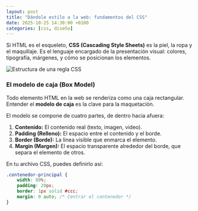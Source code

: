 ```yaml
---
layout: post
title: "Dándole estilo a la web: fundamentos del CSS"
date: 2025-10-25 14:30:00 +0100 
categories: [css, diseño]
---
```


Si HTML es el esqueleto, **CSS (Cascading Style Sheets)** es la piel, la ropa y el maquillaje. Es el lenguaje encargado de la presentación visual: colores, tipografía, márgenes, y cómo se posicionan los elementos.

![Estructura de una regla CSS](https://aprendelibvrefiles.blob.core.windows.net/aprendelibvre-container/course/creacion_de_sitios_web/image/reglacss_xl.png)

### El modelo de caja (Box Model)

Todo elemento HTML en la web se renderiza como una caja rectangular. Entender el **modelo de caja** es la clave para la maquetación.

El modelo se compone de cuatro partes, de dentro hacia afuera:

1.  **Contenido:** El contenido real (texto, imagen, video).
2.  **Padding (Relleno):** El espacio entre el contenido y el borde.
3.  **Border (Borde):** La línea visible que enmarca el elemento.
4.  **Margin (Margen):** El espacio transparente alrededor del borde, que separa el elemento de otros.

En tu archivo CSS, puedes definirlo así:

```css
.contenedor-principal {
    width: 80%;
    padding: 20px;
    border: 1px solid #ccc;
    margin: 0 auto; /* Centrar el contenedor */
}